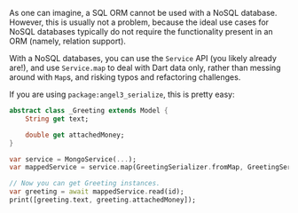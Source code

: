 As one can imagine, a SQL ORM cannot be used with a NoSQL database.
However, this is usually not a problem, because the ideal use cases for NoSQL databases
typically do not require the functionality present in an ORM (namely, relation support).

With a NoSQL databases, you can use the `Service` API (you likely already are!),
and use `Service.map` to deal with Dart data only, rather than messing around with
`Map`s, and risking typos and refactoring challenges.

If you are using `package:angel3_serialize`, this is pretty easy:

```dart
abstract class _Greeting extends Model {
    String get text;

    double get attachedMoney;
}

var service = MongoService(...);
var mappedService = service.map(GreetingSerializer.fromMap, GreetingSerializer.toMap);

// Now you can get Greeting instances.
var greeting = await mappedService.read(id);
print([greeting.text, greeting.attachedMoney]);
```
